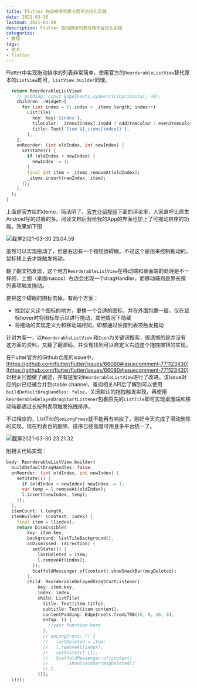 ```yaml
---
title: Flutter 拖动排序列表与跨平台优化实践
date: 2021-03-30
lastmod: 2021-03-30
description: Flutter 拖动排序列表与跨平台优化实践
categories:
- 教程
tags:
- 技术
- Flutter
---
```


<!-- # Flutter 拖动排序列表与跨平台优化实践 -->



Flutter中实现拖动排序的列表非常简单，使用官方的`ReorderableListView`替代原本的`ListView`即可，`ListView.builder`同理。



```dart
  return ReorderableListView(
    // padding: const EdgeInsets.symmetric(horizontal: 40),
    children: <Widget>[
      for (int index = 0; index < _items.length; index++)
        ListTile(
          key: Key('$index'),
          tileColor: _items[index].isOdd ? oddItemColor : evenItemColor,
          title: Text('Item ${_items[index]}'),
        ),
    ],
    onReorder: (int oldIndex, int newIndex) {
      setState(() {
        if (oldIndex < newIndex) {
          newIndex -= 1;
        }
        final int item = _items.removeAt(oldIndex);
        _items.insert(newIndex, item);
      });
    },
  );
}
```

上面是官方给的demo，简洁明了。[官方介绍视频](https://www.youtube.com/watch?v=yll3SNXvQCw)下面的评论里，人家直呼比原生Android写的过瘾的多。阅读文档后我给我的App的界面也加上了可拖动排序的功能。效果如下图



![截屏2021-03-30 23.04.59](https://blog-1301127393.cos.ap-shanghai.myqcloud.com/BlogImgs/20210330234001.png)

虽然可以实现拖动了，但是右边有一个按钮很碍眼。不过这个是用来控制拖动的，鼠标移上去才能触发拖动。

翻了翻文档发现，这个地方`ReorderableListView`在移动端和桌面端的处理是不一样的，上图（桌面macos）右边会出现一个dragHandler，而移动端则是靠长按列表项触发拖动。

要把这个碍眼的图标去掉，有两个方案：

- 找到定义这个图标的地方，更换一个合适的图标，并在外面包裹一层，仅在鼠标hover时将图标显示以进行拖动，其他情况下隐藏
- 将拖动的实现定义为和移动端相同，即都通过长按列表项触发拖动



针对方案一，以`ReorderableListView` 和`Icon`为关键词搜索，很遗憾的是并没有这方面的资料，又翻了翻源码，并没有找到可以自定义右边这个拖拽按钮的实现。

在Flutter官方的Github仓库的issue中，[https://github.com/flutter/flutter/issues/66080#issuecomment-771123430](https://github.com/flutter/flutter/issues/66080#issuecomment-771123430)   对相关问题做了阐述，并有提案对`ReorderableListView`进行了改进。该issue对应的pr已经被合并到stable channel，查阅相关API后了解到可以使用`buildDefaultDragHandles: false`，关闭默认的拖拽触发实现，再使用`ReorderableDelayedDragStartListener`包裹原先的`ListTile`即可实现桌面端和移动端都通过长按列表项触发拖拽排序。

不过相应的，ListTile的`onLongPress`就不能再有响应了。刚好今天完成了滑动删除的实现，现在列表也的删除、排序已经高度可用且多平台统一了。

![截屏2021-03-30 23.21.32](https://blog-1301127393.cos.ap-shanghai.myqcloud.com/BlogImgs/20210330233350.png)

附相关代码实现：



```dart
body: ReorderableListView.builder(
  buildDefaultDragHandles: false,
  onReorder: (int oldIndex, int newIndex) {
    setState(() {
      if (oldIndex < newIndex) newIndex -= 1;
      var temp = l.removeAt(oldIndex);
      l.insert(newIndex, temp);
    });
  },
  itemCount: l.length,
  itemBuilder: (context, index) {
    final item = l[index];
    return Dismissible(
        key: item.key,
        background: listTileBackground(),
        onDismissed: (direction) {
          setState(() {
            lastDeleted = item;
            l.removeAt(index);
          });
          ScaffoldMessenger.of(context).showSnackBar(msgDeleted);
        },
        child: ReorderableDelayedDragStartListener(
            key: item.key,
            index: index,
            child: ListTile(
              title: Text(item.title),
              subtitle: Text(item.content),
              contentPadding: EdgeInsets.fromLTRB(16, 8, 16, 8),
              onTap: () {
                //your function here
              },
              // onLongPress: () {
              //   lastDeleted = item;
              //   l.removeAt(index);
              //   setState(() {});
              //   ScaffoldMessenger.of(context)
              //       .showSnackBar(msgDeleted);
              // },
            )));
  })));
```

